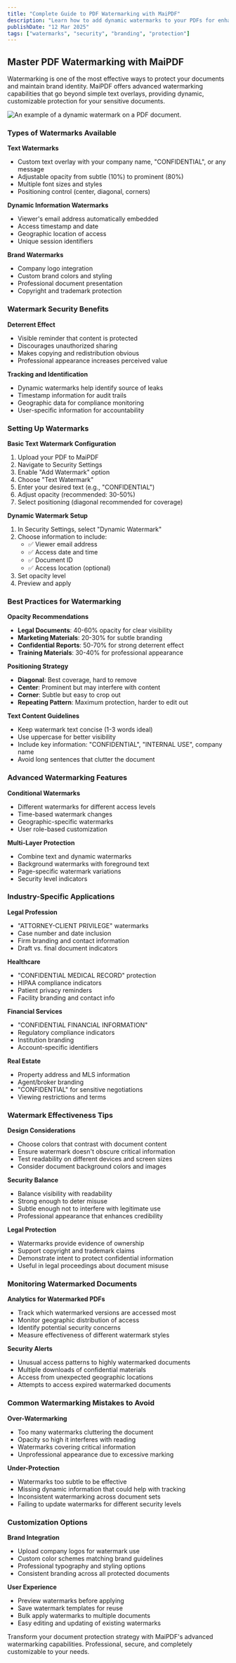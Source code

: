 ```yaml
---
title: "Complete Guide to PDF Watermarking with MaiPDF"
description: "Learn how to add dynamic watermarks to your PDFs for enhanced security and professional branding using MaiPDF's watermarking features"
publishDate: "12 Mar 2025"
tags: ["watermarks", "security", "branding", "protection"]
---
```


## Master PDF Watermarking with MaiPDF

Watermarking is one of the most effective ways to protect your documents and maintain brand identity. MaiPDF offers advanced watermarking capabilities that go beyond simple text overlays, providing dynamic, customizable protection for your sensitive documents.

![An example of a dynamic watermark on a PDF document.](/maipdf-images/dynamic_water_mark_example.jpg)

### Types of Watermarks Available

**Text Watermarks**
- Custom text overlay with your company name, "CONFIDENTIAL", or any message
- Adjustable opacity from subtle (10%) to prominent (80%)
- Multiple font sizes and styles
- Positioning control (center, diagonal, corners)

**Dynamic Information Watermarks**
- Viewer's email address automatically embedded
- Access timestamp and date
- Geographic location of access
- Unique session identifiers

**Brand Watermarks**
- Company logo integration
- Custom brand colors and styling
- Professional document presentation
- Copyright and trademark protection

### Watermark Security Benefits

**Deterrent Effect**
- Visible reminder that content is protected
- Discourages unauthorized sharing
- Makes copying and redistribution obvious
- Professional appearance increases perceived value

**Tracking and Identification**
- Dynamic watermarks help identify source of leaks
- Timestamp information for audit trails
- Geographic data for compliance monitoring
- User-specific information for accountability

### Setting Up Watermarks

**Basic Text Watermark Configuration**
1. Upload your PDF to MaiPDF
2. Navigate to Security Settings
3. Enable "Add Watermark" option
4. Choose "Text Watermark"
5. Enter your desired text (e.g., "CONFIDENTIAL")
6. Adjust opacity (recommended: 30-50%)
7. Select positioning (diagonal recommended for coverage)

**Dynamic Watermark Setup**
1. In Security Settings, select "Dynamic Watermark"
2. Choose information to include:
   - ✅ Viewer email address
   - ✅ Access date and time
   - ✅ Document ID
   - ✅ Access location (optional)
3. Set opacity level
4. Preview and apply

### Best Practices for Watermarking

**Opacity Recommendations**
- **Legal Documents**: 40-60% opacity for clear visibility
- **Marketing Materials**: 20-30% for subtle branding
- **Confidential Reports**: 50-70% for strong deterrent effect
- **Training Materials**: 30-40% for professional appearance

**Positioning Strategy**
- **Diagonal**: Best coverage, hard to remove
- **Center**: Prominent but may interfere with content
- **Corner**: Subtle but easy to crop out
- **Repeating Pattern**: Maximum protection, harder to edit out

**Text Content Guidelines**
- Keep watermark text concise (1-3 words ideal)
- Use uppercase for better visibility
- Include key information: "CONFIDENTIAL", "INTERNAL USE", company name
- Avoid long sentences that clutter the document

### Advanced Watermarking Features

**Conditional Watermarks**
- Different watermarks for different access levels
- Time-based watermark changes
- Geographic-specific watermarks
- User role-based customization

**Multi-Layer Protection**
- Combine text and dynamic watermarks
- Background watermarks with foreground text
- Page-specific watermark variations
- Security level indicators

### Industry-Specific Applications

**Legal Profession**
- "ATTORNEY-CLIENT PRIVILEGE" watermarks
- Case number and date inclusion
- Firm branding and contact information
- Draft vs. final document indicators

**Healthcare**
- "CONFIDENTIAL MEDICAL RECORD" protection
- HIPAA compliance indicators
- Patient privacy reminders
- Facility branding and contact info

**Financial Services**
- "CONFIDENTIAL FINANCIAL INFORMATION"
- Regulatory compliance indicators
- Institution branding
- Account-specific identifiers

**Real Estate**
- Property address and MLS information
- Agent/broker branding
- "CONFIDENTIAL" for sensitive negotiations
- Viewing restrictions and terms

### Watermark Effectiveness Tips

**Design Considerations**
- Choose colors that contrast with document content
- Ensure watermark doesn't obscure critical information
- Test readability on different devices and screen sizes
- Consider document background colors and images

**Security Balance**
- Balance visibility with readability
- Strong enough to deter misuse
- Subtle enough not to interfere with legitimate use
- Professional appearance that enhances credibility

**Legal Protection**
- Watermarks provide evidence of ownership
- Support copyright and trademark claims
- Demonstrate intent to protect confidential information
- Useful in legal proceedings about document misuse

### Monitoring Watermarked Documents

**Analytics for Watermarked PDFs**
- Track which watermarked versions are accessed most
- Monitor geographic distribution of access
- Identify potential security concerns
- Measure effectiveness of different watermark styles

**Security Alerts**
- Unusual access patterns to highly watermarked documents
- Multiple downloads of confidential materials
- Access from unexpected geographic locations
- Attempts to access expired watermarked documents

### Common Watermarking Mistakes to Avoid

**Over-Watermarking**
- Too many watermarks cluttering the document
- Opacity so high it interferes with reading
- Watermarks covering critical information
- Unprofessional appearance due to excessive marking

**Under-Protection**
- Watermarks too subtle to be effective
- Missing dynamic information that could help with tracking
- Inconsistent watermarking across document sets
- Failing to update watermarks for different security levels

### Customization Options

**Brand Integration**
- Upload company logos for watermark use
- Custom color schemes matching brand guidelines
- Professional typography and styling options
- Consistent branding across all protected documents

**User Experience**
- Preview watermarks before applying
- Save watermark templates for reuse
- Bulk apply watermarks to multiple documents
- Easy editing and updating of existing watermarks

Transform your document protection strategy with MaiPDF's advanced watermarking capabilities. Professional, secure, and completely customizable to your needs.
